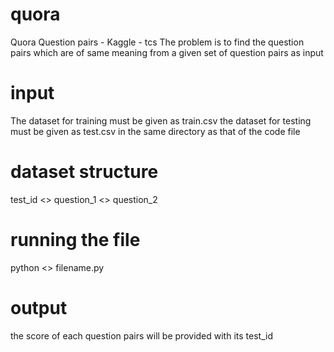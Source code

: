 # quora
Quora Question pairs - Kaggle - tcs
The problem is to find the question pairs which are of same meaning from a given set of question pairs as input

# input
The dataset for training must be given as train.csv
the dataset for testing must be given as test.csv
in the same directory as that of the code file

# dataset structure
test_id <> question_1 <> question_2 

# running the file
python <> filename.py

# output
the score of each question pairs will be provided with its test_id
